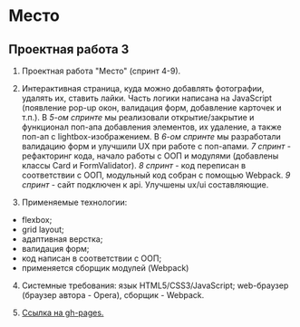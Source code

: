 # Место

## Проектная работа 3

1. Проектная работа "Место" (спринт 4-9).

2. Интерактивная страница, куда можно добавлять фотографии, удалять их, ставить лайки. Часть логики написана на JavaScript (появление pop-up окон, валидация форм, добавление карточек и т.п.). В *5-ом спринте* мы реализовали открытие/закрытие и функционал поп-апа добавления элементов, их удаление, а также поп-ап с lightbox-изображением. В *6-ом спринте* мы разработали валидацию форм и улучшили UX при работе с поп-апами. *7 спринт* - рефакторинг кода, начало работы с ООП и модулями (добавлены классы Card и FormValidator). *8 спринт* - код переписан в соответствии с ООП, модульный код собран с помощью Webpack. *9 спринт* - сайт подключен к api. Улучшены ux/ui составляющие.

3. Применяемые технологии:
  - flexbox;
  - grid layout;
  - адаптивная верстка;
  - валидация форм;
  - код написан в соответствии с ООП;
  - применяется сборщик модулей (Webpack)

4. Системные требования: язык HTML5/CSS3/JavaScript; web-браузер (браузер автора - Opera), сборщик - Webpack.

5. [Ссылка на gh-pages.](https://antoshkow.github.io/mesto/ "Ссылка на gh-pages.")
